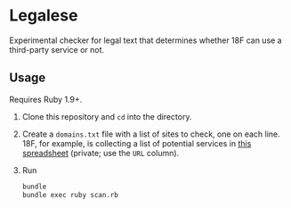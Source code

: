 # Legalese

Experimental checker for legal text that determines whether 18F can use a third-party service or not.

## Usage

Requires Ruby 1.9+.

1. Clone this repository and `cd` into the directory.
1. Create a `domains.txt` file with a list of sites to check, one on each line. 18F, for example, is collecting a list of potential services in [this spreadsheet](https://docs.google.com/spreadsheets/d/180JGMG8O13_R9VxSDLYDWGg0JSWa3Higy911RS-PeNk/edit#gid=0) (private; use the `URL` column).
1. Run

    ```bash
    bundle
    bundle exec ruby scan.rb
    ```
